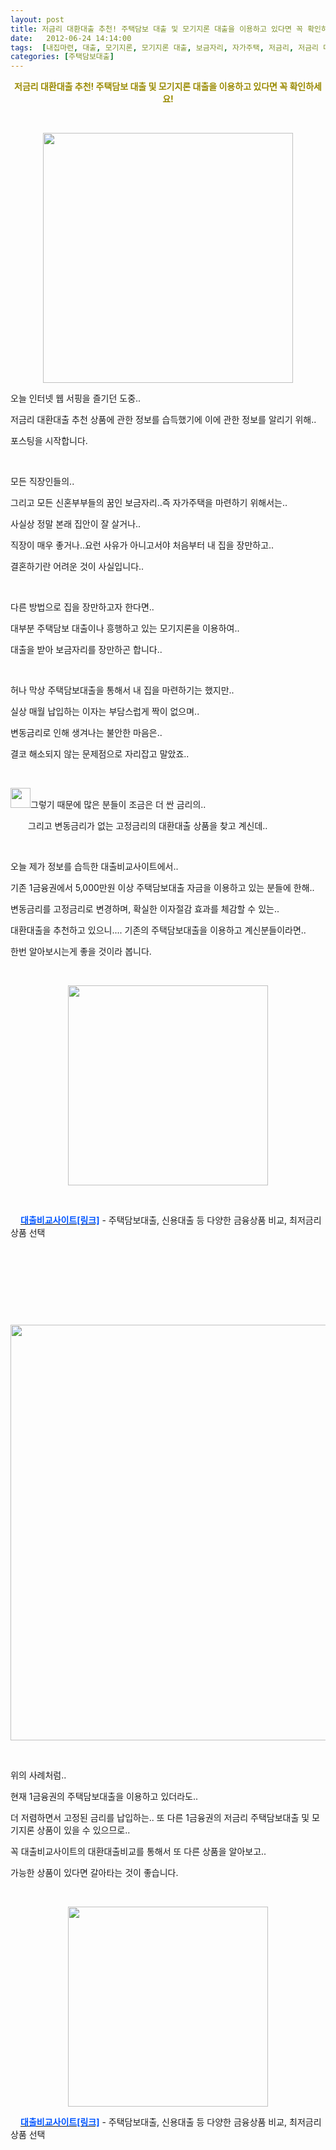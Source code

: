 ```yaml
---
layout: post
title: 저금리 대환대출 추천! 주택담보 대출 및 모기지론 대출을 이용하고 있다면 꼭 확인하세요!
date:   2012-06-24 14:14:00
tags:  [내집마련, 대출, 모기지론, 모기지론 대출, 보금자리, 자가주택, 저금리, 저금리 대환대출 추천, 주택담보대출, 주택담보대출 고정금리, 주택담보대출 변동금리]
categories: [주택담보대출]
---
```



<p style="text-align: center;"><strong><span style="color: rgb(153, 138, 0);">저금리 대환대출 추천! 주택담보 대출 및 모기지론 대출을 이용하고 있다면 꼭 확인하세요!</span></strong></p><p style="text-align: center;">&nbsp;</p><p style="text-align: center; clear: none; float: none;"><span class="imageblock" style="width: 400px; height: auto; display: inline-block; max-width: 100%;"><img width="400" height="299" style="height: auto; cursor: pointer; max-width: 100%;" src="https://t1.daumcdn.net/cfile/tistory/175D6A4C4FEA93CA41" filename="대환대출 추천.jpg" filemime="image/jpeg"></span></p><p style="text-align: center;"></p><p>오늘 인터넷 웹 서핑을 즐기던 도중..</p><p>저금리 대환대출 추천 상품에 관한 정보를 습득했기에 이에 관한 정보를 알리기 위해..</p><p>포스팅을 시작합니다.</p><p>&nbsp;</p><p>모든 직장인들의..</p><p>그리고 모든 신혼부부들의 꿈인 보금자리..즉 자가주택을 마련하기 위해서는..</p><p>사실상 정말 본래 집안이 잘 살거나..</p><p>직장이 매우 좋거나..요런 사유가 아니고서야 처음부터 내 집을 장만하고..</p><p>결혼하기란 어려운 것이 사실입니다..</p><p>&nbsp;</p><p>다른 방법으로 집을 장만하고자 한다면..</p><p>대부분 주택담보 대출이나 흥행하고 있는 모기지론을 이용하여..</p><p>대출을 받아 보금자리를 장만하곤 합니다..</p><p>&nbsp;</p><p>허나 막상 주택담보대출을 통해서 내 집을 마련하기는 했지만..</p><p>실상 매월 납입하는 이자는 부담스럽게 짝이 없으며..</p><p>변동금리로 인해 생겨나는 불안한 마음은..</p><p>결코 해소되지 않는 문제점으로 자리잡고 말았죠..</p><p>&nbsp;</p><p><span class="imageblock" style="width: 32px; height: auto; display: inline-block; max-width: 100%;"><img width="32" height="32" style="height: auto; max-width: 100%;" src="https://t1.daumcdn.net/cfile/tistory/146EDC4C4FEA957A22" filename="redo.png" filemime="image/jpeg"></span>그렇기 때문에 많은 분들이 조금은 더 싼 금리의..</p><p style="margin-left: 2em;">그리고 변동금리가 없는 고정금리의 대환대출 상품을 찾고 계신데..</p><p>&nbsp;</p><p>오늘 제가 정보를 습득한 대출비교사이트에서..</p><p>기존 1금융권에서 5,000만원 이상 주택담보대출 자금을 이용하고 있는 분들에 한해..</p><p>변동금리를 고정금리로 변경하며, 확실한 이자절감 효과를 체감할 수 있는..</p><p>대환대출을 추천하고 있으니.... 기존의 주택담보대출을 이용하고 계신분들이라면..</p><p>한번 알아보시는게 좋을 것이라 봅니다.</p><p>&nbsp;</p><p style="text-align: center; clear: none; float: none;"><span class="imageblock" style="width: 320px; height: auto; display: inline-block; max-width: 100%;"><img width="320" height="213" style="height: auto; max-width: 100%;" src="https://t1.daumcdn.net/cfile/tistory/1201614C4FEA954F0B" filename="file2651300054070.jpg" filemime="image/jpeg"></span></p><p>&nbsp;</p><p><span class="imageblock" style="width: 16px; height: auto; display: inline-block; max-width: 100%;"><img width="16" height="16" style="height: auto; max-width: 100%;" src="https://t1.daumcdn.net/cfile/tistory/15060F4F4FEA95F32A" filename="key.png" filemime="image/jpeg"></span><span style="color: rgb(0, 85, 255);"><strong></strong></span><a class="tx-link" href="https://search.leevra.com/search.leevra.com?q=%EB%8C%80%EC%B6%9C%EB%B9%84%EA%B5%90%EC%82%AC%EC%9D%B4%ED%8A%B8" target="_self"><span style="color: rgb(0, 85, 255);"><strong>대출비교사이트[링크]</strong></span></a> -&nbsp;주택담보대출, 신용대출 등 다양한 금융상품 비교, 최저금리 상품 선택</p><p>&nbsp;</p><p>&nbsp;</p><p>&nbsp;</p><p>&nbsp;</p><p style="text-align: center; clear: none; float: none;"><span class="imageblock" style="width: 665px; height: auto; display: inline-block; max-width: 100%;"><img width="665" height="310" style="height: auto; max-width: 100%;" src="https://t1.daumcdn.net/cfile/tistory/172F424A4FEA942431" filename="대환대출 추천 상담사례.jpg" filemime="image/jpeg"></span></p><p>&nbsp;</p><p>위의 사례처럼..</p><p>현재 1금융권의 주택담보대출을 이용하고 있더라도..</p><p>더 저렴하면서 고정된 금리를 납입하는.. 또 다른 1금융권의 저금리 주택담보대출 및 모기지론 상품이 있을 수 있으므로..</p><p>꼭 대출비교사이트의 대환대출비교를 통해서 또 다른 상품을 알아보고..</p><p>가능한 상품이 있다면 갈아타는 것이 좋습니다.</p><p>&nbsp;</p><p style="text-align: center; clear: none; float: none;"><span class="imageblock" style="width: 320px; height: auto; display: inline-block; max-width: 100%;"><img width="320" height="213" style="height: auto; cursor: pointer; max-width: 100%;" src="https://t1.daumcdn.net/cfile/tistory/197F27504FEA963618" filename="img_business_35.jpg" filemime="image/jpeg"></span></p><p></p><p><span class="imageblock" style="width: 16px; height: auto; display: inline-block; max-width: 100%;"><img width="16" height="16" style="height: auto; max-width: 100%;" src="https://t1.daumcdn.net/cfile/tistory/15060F4F4FEA95F32A" filename="key.png" filemime="image/jpeg"></span><span style="color: rgb(0, 85, 255);"><strong></strong></span><a class="tx-link" href="https://search.leevra.com/search.leevra.com?q=%EB%8C%80%EC%B6%9C%EB%B9%84%EA%B5%90%EC%82%AC%EC%9D%B4%ED%8A%B8" target="_self"><span style="color: rgb(0, 85, 255);"><strong>대출비교사이트[링크]</strong></span></a> -&nbsp;주택담보대출, 신용대출 등 다양한 금융상품 비교, 최저금리 상품 선택</p><p><br></p>